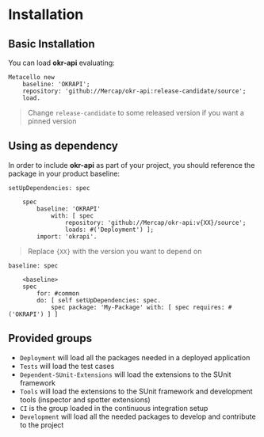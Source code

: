 # Installation

## Basic Installation

You can load **okr-api** evaluating:
```smalltalk
Metacello new
	baseline: 'OKRAPI';
	repository: 'github://Mercap/okr-api:release-candidate/source';
	load.
```
>  Change `release-candidate` to some released version if you want a pinned version

## Using as dependency

In order to include **okr-api** as part of your project, you should reference the package in your product baseline:

```smalltalk
setUpDependencies: spec

	spec
		baseline: 'OKRAPI'
			with: [ spec
				repository: 'github://Mercap/okr-api:v{XX}/source';
				loads: #('Deployment') ];
		import: 'okrapi'.
```
> Replace `{XX}` with the version you want to depend on

```smalltalk
baseline: spec

	<baseline>
	spec
		for: #common
		do: [ self setUpDependencies: spec.
			spec package: 'My-Package' with: [ spec requires: #('OKRAPI') ] ]
```

## Provided groups

- `Deployment` will load all the packages needed in a deployed application
- `Tests` will load the test cases
- `Dependent-SUnit-Extensions` will load the extensions to the SUnit framework
- `Tools` will load the extensions to the SUnit framework and development tools (inspector and spotter extensions)
- `CI` is the group loaded in the continuous integration setup
- `Development` will load all the needed packages to develop and contribute to the project

